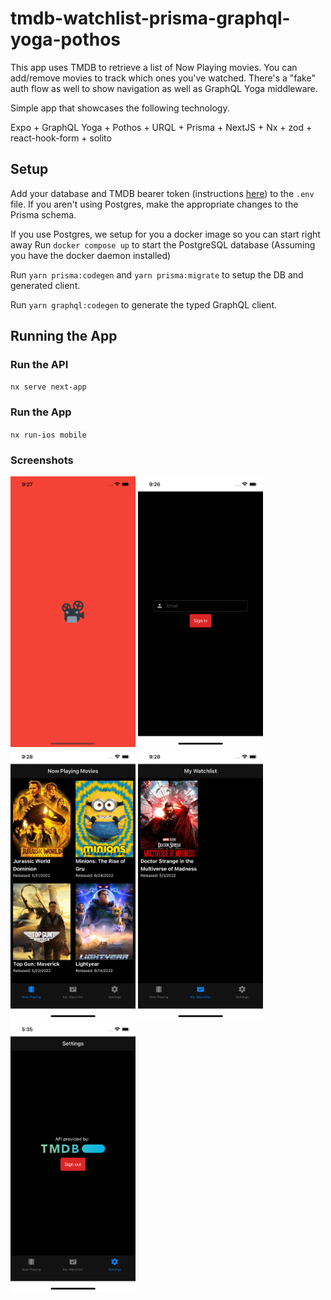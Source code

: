 # tmdb-watchlist-prisma-graphql-yoga-pothos

This app uses TMDB to retrieve a list of Now Playing movies.  You can add/remove movies to track which ones you've watched.  There's a "fake" auth flow as well to show navigation as well as GraphQL Yoga middleware.

Simple app that showcases the following technology.

Expo + GraphQL Yoga + Pothos + URQL + Prisma + NextJS + Nx + zod + react-hook-form + solito

## Setup

Add your database and TMDB bearer token (instructions [here](https://www.themoviedb.org/documentation/api?language=en-US)) to the `.env` file.  If you aren't using Postgres, make the appropriate changes to the Prisma schema.

If you use Postgres, we setup for you a docker image so you can start right away
Run `docker compose up` to start the PostgreSQL database (Assuming you have the docker daemon installed)

Run `yarn prisma:codegen` and `yarn prisma:migrate` to setup the DB and generated client.

Run `yarn graphql:codegen` to generate the typed GraphQL client.

## Running the App

### Run the API

`nx serve next-app`

### Run the App

`nx run-ios mobile`

### Screenshots

<img src="./ss-splash.png" width="200" />
<img src="./ss-signin.png" width="200"/>
<img src="./ss-nowplaying.png" width="200"/>
<img src="./ss-mywatchlist.png" width="200"/>
<img src="./ss-signout.png" width="200"/>